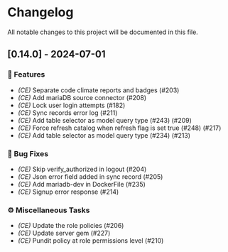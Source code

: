 # Changelog

All notable changes to this project will be documented in this file.

## [0.14.0] - 2024-07-01

### 🚀 Features

- *(CE)* Separate code climate reports and badges (#203)
- *(CE)* Add mariaDB source connector (#208)
- *(CE)* Lock user login attempts (#182)
- *(CE)* Sync records error log (#211)
- *(CE)* Add table selector as model query type (#243) (#209)
- *(CE)* Force refresh catalog when refresh flag is set true (#248) (#217)
- *(CE)* Add table selector as model query type (#234) (#213)

### 🐛 Bug Fixes

- *(CE)* Skip verify_authorized in logout (#204)
- *(CE)* Json error field added in sync record (#205)
- *(CE)* Add mariadb-dev in DockerFile (#235)
- *(CE)* Signup error response (#214)

### ⚙️ Miscellaneous Tasks

- *(CE)* Update the role policies (#206)
- *(CE)* Update server gem (#227)
- *(CE)* Pundit policy at role permissions level (#210)

<!-- generated by git-cliff -->

